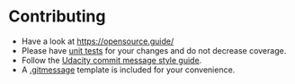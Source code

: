# Contributing

- Have a look at https://opensource.guide/
- Please have [unit tests](https://github.com/catchorg/Catch2.git) for your changes and do not decrease coverage.
- Follow the [Udacity commit message style guide](https://udacity.github.io/git-styleguide/).
- A [.gitmessage](https://thoughtbot.com/blog/better-commit-messages-with-a-gitmessage-template) template is included for your convenience.

